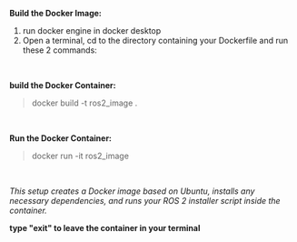 **Build the Docker Image:**
1. run docker engine in docker desktop
2. Open a terminal, cd to the directory containing your Dockerfile and run these 2 commands:
<br>

**build the Docker Container:**
<br>
>docker build -t ros2_image .
<br>

**Run the Docker Container:**
<br>
>docker run -it ros2_image
<br>

*This setup creates a Docker image based on Ubuntu, installs any necessary dependencies, and runs your ROS 2 installer script inside the container.*
<br>

**type "exit" to leave the container in your terminal**
<br>
